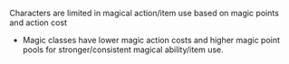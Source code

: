 Characters are limited in magical action/item use based on magic points and action cost
- Magic classes have lower magic action costs and higher magic point pools for stronger/consistent magical ability/item use.